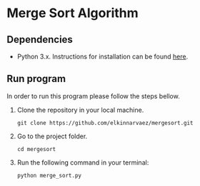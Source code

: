 # Merge Sort Algorithm

## Dependencies

- Python 3.x. Instructions for installation can be found [here](https://www.python.org/downloads/).

## Run program

In order to run this program please follow the steps bellow.

1. Clone the repository in your local machine.

   ```
   git clone https://github.com/elkinnarvaez/mergesort.git
   ```

2. Go to the project folder.

   ```
   cd mergesort
   ```

3. Run the following command in your terminal:

   ```
   python merge_sort.py
   ```
